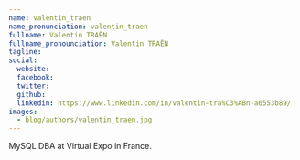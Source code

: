 ```yaml
---
name: valentin_traen
name_pronunciation: valentin_traen
fullname: Valentin TRAËN
fullname_pronounciation: Valentin TRAËN
tagline: 
social:
  website: 
  facebook:
  twitter:
  github:
  linkedin: https://www.linkedin.com/in/valentin-tra%C3%ABn-a6553b89/
images:
  - blog/authors/valentin_traen.jpg
---
```


MySQL DBA at Virtual Expo in France.
